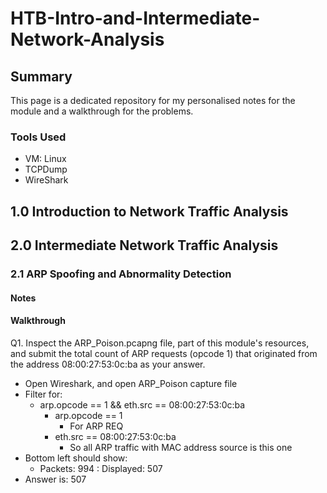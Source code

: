 # HTB-Intro-and-Intermediate-Network-Analysis

## Summary
This page is a dedicated repository for my personalised notes for the module and a walkthrough for the problems.

### Tools Used
- VM: Linux
- TCPDump
- WireShark

## 1.0 Introduction to Network Traffic Analysis

## 2.0 Intermediate Network Traffic Analysis
### 2.1 ARP Spoofing and Abnormality Detection
#### Notes
#### Walkthrough
Q1. Inspect the ARP_Poison.pcapng file, part of this module's resources, and submit the total count of ARP requests (opcode 1) that originated from the address 08:00:27:53:0c:ba as your answer.
- Open Wireshark, and open ARP_Poison capture file
- Filter for:
  - arp.opcode == 1 && eth.src == 08:00:27:53:0c:ba
    - arp.opcode == 1
      - For ARP REQ
    - eth.src == 08:00:27:53:0c:ba
      - So all ARP traffic with MAC address source is this one
- Bottom left should show:
  - Packets: 994 : Displayed: 507
- Answer is: 507

